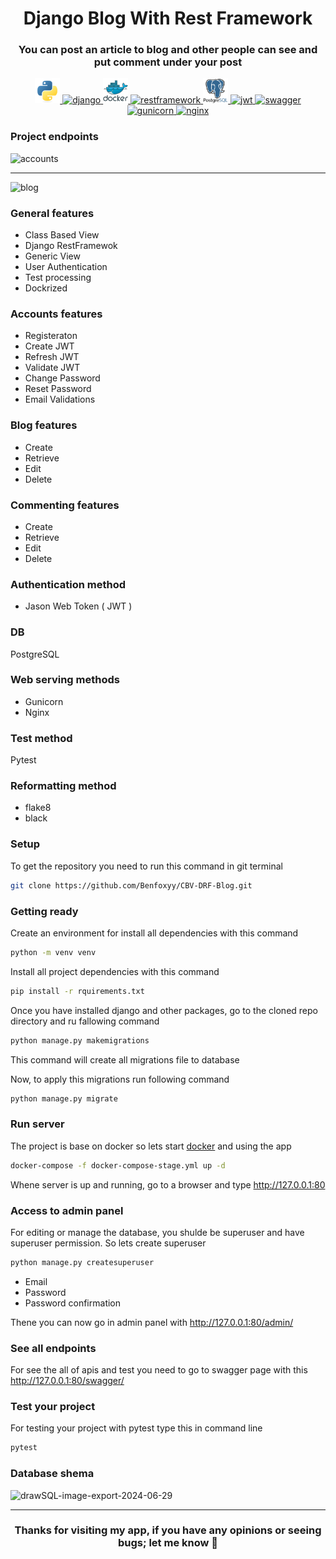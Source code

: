 <h1 align="center">Django Blog With Rest Framework</h1>
<h3 align="center">You can post an article to blog and other people can see and put comment under your post</h3>
<p align="center">
<a href="https://www.python.org" target="_blank"> <img src="https://raw.githubusercontent.com/devicons/devicon/master/icons/python/python-original.svg" alt="python" width="40" height="40"/> </a>
<a href="https://www.djangoproject.com/" target="_blank" rel="noreferrer"> <img src="https://cdn.worldvectorlogo.com/logos/django.svg" alt="django" width="40" height="40"/> </a>
<a href="https://www.docker.com/" target="_blank" rel="noreferrer"> <img src="https://raw.githubusercontent.com/devicons/devicon/master/icons/docker/docker-original-wordmark.svg" alt="docker" width="40" height="40"/> </a>
<a href="https://www.django-rest-framework.org/" target="_blank"> <img src="https://www.django-rest-framework.org/img/logo.png" alt="restframework" width="90" height="40"/> </a>
<a href="https://www.postgresql.org" target="_blank" rel="noreferrer"> <img src="https://raw.githubusercontent.com/devicons/devicon/master/icons/postgresql/postgresql-original-wordmark.svg" alt="postgresql" width="40" height="40"/> </a>
<a href="https://jwt.io/" target="_blank"> <img src="https://jwt.io/img/icon.svg" alt="jwt" width="40" height="40"/> </a>
<a href="https://swagger.io/" target="_blank" rel="noreferrer"> <img src="https://www.svgrepo.com/show/354420/swagger.svg" alt="swagger" width="40" height="40"/> </a>
<a href="https://www.gunicorn.org" target="_blank" rel="noreferrer"> <img src="https://www.vectorlogo.zone/logos/gunicorn/gunicorn-icon.svg" alt="gunicorn" width="40" height="40"/> </a>
<a href="https://www.nginx.com" target="_blank" rel="noreferrer"> <img src="https://www.vectorlogo.zone/logos/nginx/nginx-icon.svg" alt="nginx" width="40" height="40"/> </a>

</p>

### Project endpoints
![accounts](https://github.com/Benfoxyy/CBV-DRF-Blog/assets/146076866/b4da6a0e-f936-43aa-948e-a2943a3e669f)

<hr>

![blog](https://github.com/Benfoxyy/CBV-DRF-Blog/assets/146076866/6a0725e6-2ef6-486b-9593-7c11f30af2ed)

### General features
- Class Based View
- Django RestFramewok
- Generic View
- User Authentication
- Test processing
- Dockrized

### Accounts features
- Registeraton
- Create JWT
- Refresh JWT
- Validate JWT
- Change Password
- Reset Password
- Email Validations

### Blog features
- Create
- Retrieve
- Edit
- Delete

### Commenting features
- Create
- Retrieve
- Edit
- Delete

### Authentication method
- Jason Web Token ( JWT )

### DB
PostgreSQL

### Web serving methods
- Gunicorn
- Nginx

### Test method
Pytest

### Reformatting method
- flake8
- black

### Setup
To get the repository you need to run this command in git terminal
```bash
git clone https://github.com/Benfoxyy/CBV-DRF-Blog.git
```

### Getting ready
Create an environment for install all dependencies with this command
```bash
python -m venv venv
```

Install all project dependencies with this command
```bash
pip install -r rquirements.txt
```

Once you have installed django and other packages, go to the cloned repo directory and ru fallowing command
```bash
python manage.py makemigrations
```

This command will create all migrations file to database

Now, to apply this migrations run following command
```bash
python manage.py migrate
```

### Run server
The project is base on docker so lets start <a href='https://docs.docker.com/engine/install/'>docker</a> and using the app
```bash
docker-compose -f docker-compose-stage.yml up -d
```

Whene server is up and running, go to a browser and type http://127.0.0.1:80

### Access to admin panel
For editing or manage the database, you shulde be superuser and have superuser permission. So lets create superuser
```bash
python manage.py createsuperuser
```
- Email
- Password
- Password confirmation

Thene you can now go in admin panel with http://127.0.0.1:80/admin/

### See all endpoints
For see the all of apis and test you need to go to swagger page with this http://127.0.0.1:80/swagger/

### Test your project
For testing your project with pytest type this in command line
```bash
pytest
```

### Database shema
![drawSQL-image-export-2024-06-29](https://github.com/Benfoxyy/CBV-DRF-Blog/assets/146076866/bbaae92d-edec-490b-8a43-9405828606d3)

<hr>

<h3 align='center'>Thanks for visiting my app, if you have any opinions or seeing bugs; let me know 🙂</h3>